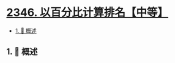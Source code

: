 # [2346. 以百分比计算排名【中等】](https://github.com/tnotesjs/TNotes.leetcode/tree/main/notes/2346.%20%E4%BB%A5%E7%99%BE%E5%88%86%E6%AF%94%E8%AE%A1%E7%AE%97%E6%8E%92%E5%90%8D%E3%80%90%E4%B8%AD%E7%AD%89%E3%80%91)

<!-- region:toc -->

- [1. 📝 概述](#1--概述)

<!-- endregion:toc -->

## 1. 📝 概述
